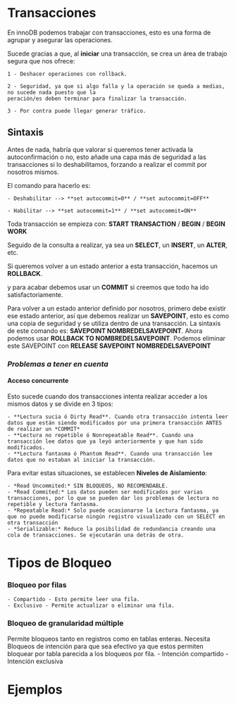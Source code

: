 # Transacciones
En innoDB podemos trabajar con transacciones, esto es una forma de agrupar y asegurar las operaciones. 

Sucede gracias a que, al **iniciar** una transacción, se crea un área de trabajo segura que nos ofrece:

    1 - Deshacer operaciones con rollback.
    
    2 - Seguridad, ya que si algo falla y la operación se queda a medias, no sucede nada puesto que la 
    peración/es deben terminar para finalizar la transacción.

    3 - Por contra puede llegar generar tráfico.

## Sintaxis

Antes de nada, habría que valorar si queremos tener activada la autoconfirmación o no, esto añade una capa más de seguridad a las transacciones si lo deshabilitamos, forzando a realizar el commit por nosotros mismos.


El comando para hacerlo es: 

    - Deshabilitar --> **set autocommit=0** / **set autocommit=OFF**

    - Habilitar --> **set autocommit=1** / **set autocommit=ON**

Toda transacción se empieza con: **START TRANSACTION** / **BEGIN** / **BEGIN WORK**

Seguido de la consulta a realizar, ya sea un **SELECT**, un **INSERT**, un **ALTER**, etc.

Si queremos volver a un estado anterior a esta transacción, hacemos un **ROLLBACK**.

y para acabar debemos usar un **COMMIT** si creemos que todo ha ido satisfactoriamente. 


Para volver a un estado anterior definido por nosotros, primero debe existir ese estado anterior, así que debemos realizar un **SAVEPOINT**, esto es como una copia de seguridad y se utiliza dentro de una transacción. La sintaxis de este comando es: **SAVEPOINT NOMBREDELSAVEPOINT**. Ahora podemos usar **ROLLBACK TO NOMBREDELSAVEPOINT**. Podemos eliminar este SAVEPOINT con **RELEASE SAVEPOINT NOMBREDELSAVEPOINT**

### *Problemas a tener en cuenta*

#### Acceso concurrente
Esto sucede cuando dos transacciones intenta realizar acceder a los mismos datos y se divide en 3 tipos:

    - **Lectura sucia ó Dirty Read**. Cuando otra transacción intenta leer datos que están siendo modificados por una primera transacción ANTES de realizar un *COMMIT*
    - **Lectura no repetible ó Nonrepeatable Read**. Cuando una transacción lee datos que ya leyó anteriormente y que han sido modificados.
    - **Lectura fantasma ó Phantom Read**. Cuando una transacción lee datos que no estaban al iniciar la transacción.

Para evitar estas situaciones, se establecen **Niveles de Aislamiento**:

    - *Read Uncommited:* SIN BLOQUEOS, NO RECOMENDABLE.
    - *Read Commited:* Los datos pueden ser modificados por varias transacciones, por lo que se pueden dar los problemas de lectura no repetible y lectura fantasma. 
    - *Repeatable Read:* Solo puede ocasionarse la Lectura fantasma, ya que no puede modificarse ningún registro visualizado con un SELECT en otra transacción
    - *Serializable:* Reduce la posibilidad de redundancia creando una cola de transacciones. Se ejecutarán una detrás de otra.

# Tipos de Bloqueo
### Bloqueo por filas
    - Compartido - Esto permite leer una fila.
    - Exclusivo - Permite actualizar o eliminar una fila.

### Bloqueo de granularidad múltiple
Permite bloqueos tanto en registros como en tablas enteras.
Necesita Bloqueos de intención para que sea efectivo ya que estos permiten bloquear por tabla parecida a los bloqueos por fila.
    - Intención compartido
    - Intención exclusiva

# Ejemplos

